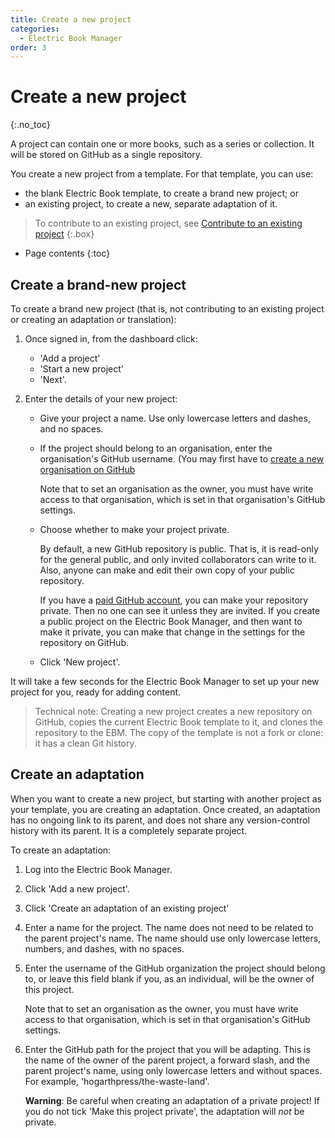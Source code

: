 ```yaml
---
title: Create a new project
categories:
  - Electric Book Manager
order: 3
---
```


# Create a new project
{:.no_toc}

A project can contain one or more books, such as a series or collection. It will be stored on GitHub as a single repository.

You create a new project from a template. For that template, you can use:

- the blank Electric Book template, to create a brand new project; or
- an existing project, to create a new, separate adaptation of it.

> To contribute to an existing project, see [Contribute to an existing project](../contribute-to-a-project)
{:.box}

* Page contents
{:toc}

## Create a brand-new project

To create a brand new project (that is, not contributing to an existing project or creating an adaptation or translation):

1. Once signed in, from the dashboard click:
   
    - 'Add a project'
    - 'Start a new project'
    - 'Next'.

1. Enter the details of your new project:
    
    - Give your project a name. Use only lowercase letters and dashes, and no spaces.
    - If the project should belong to an organisation, enter the organisation's GitHub username. (You may first have to [create a new organisation on GitHub](https://github.com/account/organizations/new.)
    
        Note that to set an organisation as the owner, you must have write access to that organisation, which is set in that organisation's GitHub settings.

    - Choose whether to make your project private.

        By default, a new GitHub repository is public. That is, it is read-only for the general public, and only invited collaborators can write to it. Also, anyone can make and edit their own copy of your public repository. 

        If you have a [paid GitHub account](https://github.com/settings/billing), you can make your repository private. Then no one can see it unless they are invited. If you create a public project on the Electric Book Manager, and then want to make it private, you can make that change in the settings for the repository on GitHub.

    - Click 'New project'.

It will take a few seconds for the Electric Book Manager to set up your new project for you, ready for adding content. 

> Technical note: Creating a new project creates a new repository on GitHub, copies the current Electric Book template to it, and clones the repository to the EBM. The copy of the template is not a fork or clone: it has a clean Git history.

## Create an adaptation

When you want to create a new project, but starting with another project as your template, you are creating an adaptation. Once created, an adaptation has no ongoing link to its parent, and does not share any version-control history with its parent. It is a completely separate project.

To create an adaptation:

1. Log into the Electric Book Manager.
2. Click 'Add a new project'.
3. Click 'Create an adaptation of an existing project'
4. Enter a name for the project. The name does not need to be related to the parent project's name. The name should use only lowercase letters, numbers, and dashes, with no spaces.
5. Enter the username of the GitHub organization the project should belong to, or leave this field blank if you, as an individual, will be the owner of this project.

    Note that to set an organisation as the owner, you must have write access to that organisation, which is set in that organisation's GitHub settings.

6. Enter the GitHub path for the project that you will be adapting. This is the name of the owner of the parent project, a forward slash, and the parent project's name, using only lowercase letters and without spaces. For example, 'hogarthpress/the-waste-land'.

    **Warning**: Be careful when creating an adaptation of a private project! If you do not tick 'Make this project private', the adaptation will *not* be private.
